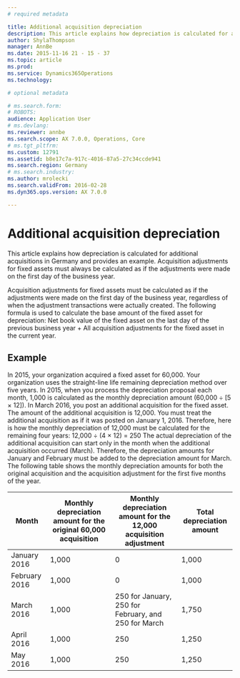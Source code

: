 ```yaml
---
# required metadata

title: Additional acquisition depreciation
description: This article explains how depreciation is calculated for additional acquisitions in Germany and provides an example. Acquisition adjustments for fixed assets must always be calculated as if the adjustments were made on the first day of the business year.
author: ShylaThompson
manager: AnnBe
ms.date: 2015-11-16 21 - 15 - 37
ms.topic: article
ms.prod: 
ms.service: Dynamics365Operations
ms.technology: 

# optional metadata

# ms.search.form: 
# ROBOTS: 
audience: Application User
# ms.devlang: 
ms.reviewer: annbe
ms.search.scope: AX 7.0.0, Operations, Core
# ms.tgt_pltfrm: 
ms.custom: 12791
ms.assetid: b8e17c7a-917c-4016-87a5-27c34ccde941
ms.search.region: Germany
# ms.search.industry: 
ms.author: mrolecki
ms.search.validFrom: 2016-02-28
ms.dyn365.ops.version: AX 7.0.0

---
```


# Additional acquisition depreciation

This article explains how depreciation is calculated for additional acquisitions in Germany and provides an example. Acquisition adjustments for fixed assets must always be calculated as if the adjustments were made on the first day of the business year.

Acquisition adjustments for fixed assets must be calculated as if the adjustments were made on the first day of the business year, regardless of when the adjustment transactions were actually created. The following formula is used to calculate the base amount of the fixed asset for depreciation: Net book value of the fixed asset on the last day of the previous business year + All acquisition adjustments for the fixed asset in the current year.

## Example
In 2015, your organization acquired a fixed asset for 60,000. Your organization uses the straight-line life remaining depreciation method over five years. In 2015, when you process the depreciation proposal each month, 1,000 is calculated as the monthly depreciation amount (60,000 ÷ \[5 × 12\]). In March 2016, you post an additional acquisition for the fixed asset. The amount of the additional acquisition is 12,000. You must treat the additional acquisition as if it was posted on January 1, 2016. Therefore, here is how the monthly depreciation of 12,000 must be calculated for the remaining four years: 12,000 ÷ (4 × 12) = 250 The actual depreciation of the additional acquisition can start only in the month when the additional acquisition occurred (March). Therefore, the depreciation amounts for January and February must be added to the depreciation amount for March. The following table shows the monthly depreciation amounts for both the original acquisition and the acquisition adjustment for the first five months of the year.

| Month         | Monthly depreciation amount for the original 60,000 acquisition | Monthly depreciation amount for the 12,000 acquisition adjustment | Total depreciation amount |
|---------------|-----------------------------------------------------------------|-------------------------------------------------------------------|---------------------------|
| January 2016  | 1,000                                                           | 0                                                                 | 1,000                     |
| February 2016 | 1,000                                                           | 0                                                                 | 1,000                     |
| March 2016    | 1,000                                                           | 250 for January, 250 for February, and 250 for March              | 1,750                     |
| April 2016    | 1,000                                                           | 250                                                               | 1,250                     |
| May 2016      | 1,000                                                           | 250                                                               | 1,250                     |



